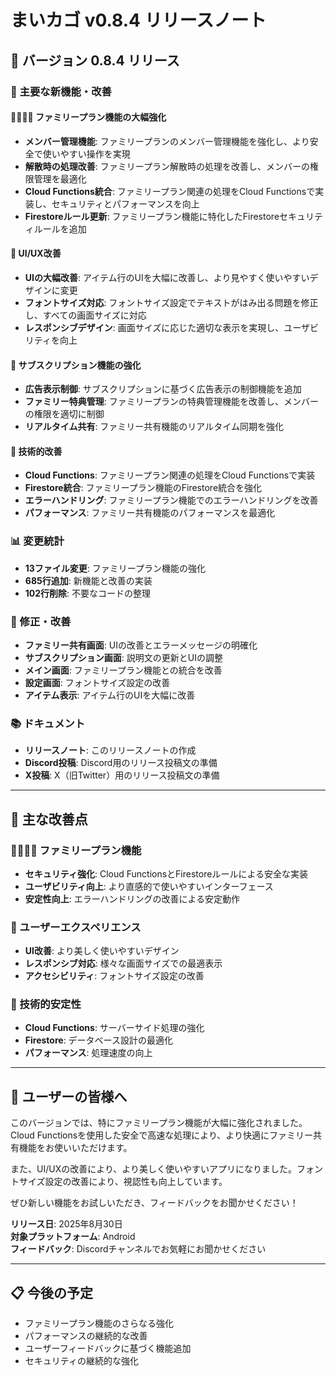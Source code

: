 # まいカゴ v0.8.4 リリースノート

## 🎉 バージョン 0.8.4 リリース

### 🚀 主要な新機能・改善

#### 👨‍👩‍👧‍👦 ファミリープラン機能の大幅強化
- **メンバー管理機能**: ファミリープランのメンバー管理機能を強化し、より安全で使いやすい操作を実現
- **解散時の処理改善**: ファミリープラン解散時の処理を改善し、メンバーの権限管理を最適化
- **Cloud Functions統合**: ファミリープラン関連の処理をCloud Functionsで実装し、セキュリティとパフォーマンスを向上
- **Firestoreルール更新**: ファミリープラン機能に特化したFirestoreセキュリティルールを追加

#### 📱 UI/UX改善
- **UIの大幅改善**: アイテム行のUIを大幅に改善し、より見やすく使いやすいデザインに変更
- **フォントサイズ対応**: フォントサイズ設定でテキストがはみ出る問題を修正し、すべての画面サイズに対応
- **レスポンシブデザイン**: 画面サイズに応じた適切な表示を実現し、ユーザビリティを向上

#### 🎯 サブスクリプション機能の強化
- **広告表示制御**: サブスクリプションに基づく広告表示の制御機能を追加
- **ファミリー特典管理**: ファミリープランの特典管理機能を改善し、メンバーの権限を適切に制御
- **リアルタイム共有**: ファミリー共有機能のリアルタイム同期を強化

#### 🔧 技術的改善
- **Cloud Functions**: ファミリープラン関連の処理をCloud Functionsで実装
- **Firestore統合**: ファミリープラン機能のFirestore統合を強化
- **エラーハンドリング**: ファミリープラン機能でのエラーハンドリングを改善
- **パフォーマンス**: ファミリー共有機能のパフォーマンスを最適化

### 📊 変更統計
- **13ファイル変更**: ファミリープラン機能の強化
- **685行追加**: 新機能と改善の実装
- **102行削除**: 不要なコードの整理

### 🔧 修正・改善
- **ファミリー共有画面**: UIの改善とエラーメッセージの明確化
- **サブスクリプション画面**: 説明文の更新とUIの調整
- **メイン画面**: ファミリープラン機能との統合を改善
- **設定画面**: フォントサイズ設定の改善
- **アイテム表示**: アイテム行のUIを大幅に改善

### 📚 ドキュメント
- **リリースノート**: このリリースノートの作成
- **Discord投稿**: Discord用のリリース投稿文の準備
- **X投稿**: X（旧Twitter）用のリリース投稿文の準備

---

## 🎯 主な改善点

### 👨‍👩‍👧‍👦 ファミリープラン機能
- **セキュリティ強化**: Cloud FunctionsとFirestoreルールによる安全な実装
- **ユーザビリティ向上**: より直感的で使いやすいインターフェース
- **安定性向上**: エラーハンドリングの改善による安定動作

### 📱 ユーザーエクスペリエンス
- **UI改善**: より美しく使いやすいデザイン
- **レスポンシブ対応**: 様々な画面サイズでの最適表示
- **アクセシビリティ**: フォントサイズ設定の改善

### 🔧 技術的安定性
- **Cloud Functions**: サーバーサイド処理の強化
- **Firestore**: データベース設計の最適化
- **パフォーマンス**: 処理速度の向上

---

## 🎉 ユーザーの皆様へ

このバージョンでは、特にファミリープラン機能が大幅に強化されました。Cloud Functionsを使用した安全で高速な処理により、より快適にファミリー共有機能をお使いいただけます。

また、UI/UXの改善により、より美しく使いやすいアプリになりました。フォントサイズ設定の改善により、視認性も向上しています。

ぜひ新しい機能をお試しいただき、フィードバックをお聞かせください！

**リリース日**: 2025年8月30日  
**対象プラットフォーム**: Android  
**フィードバック**: Discordチャンネルでお気軽にお聞かせください

---

## 📋 今後の予定

- ファミリープラン機能のさらなる強化
- パフォーマンスの継続的な改善
- ユーザーフィードバックに基づく機能追加
- セキュリティの継続的な強化
